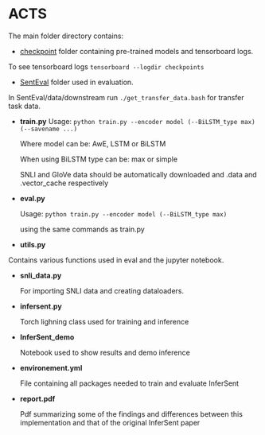 # ACTS



The main folder directory contains:

* [checkpoint](https://drive.google.com/drive/folders/1B_iP5n9oyTLfqqp8guHk1gvFXM0guZb1?usp=sharing) folder containing pre-trained models and tensorboard logs.

 To see tensorboard logs  `tensorboard --logdir checkpoints`
 
 * [SentEval](https://github.com/facebookresearch/SentEval) folder used in evaluation.

In SentEval/data/downstream run `./get_transfer_data.bash` for transfer task data.

* **train.py**
  Usage: `python train.py --encoder model (--BiLSTM_type max) (--savename ...)` 
  
  Where model can be: AwE, LSTM or BiLSTM 
  
  When using BiLSTM type can be: max or simple
  
  SNLI and GloVe data should be automatically downloaded and .data and .vector_cache respectively

* **eval.py**

  Usage: `python train.py --encoder model (--BiLSTM_type max)`
  
  using the same commands as train.py
  
  
 * **utils.py**

  Contains various functions used in eval and the jupyter notebook.

* **snli_data.py**

  For importing SNLI data and creating dataloaders.

* **infersent.py**
 
  Torch lighning class used for training and inference
 
* **InferSent_demo**

  Notebook used to show results and demo inference

* **environement.yml**

  File containing all packages needed to train and evaluate InferSent

* **report.pdf**

  Pdf summarizing some of the findings and differences between this implementation and that of the original InferSent paper 
